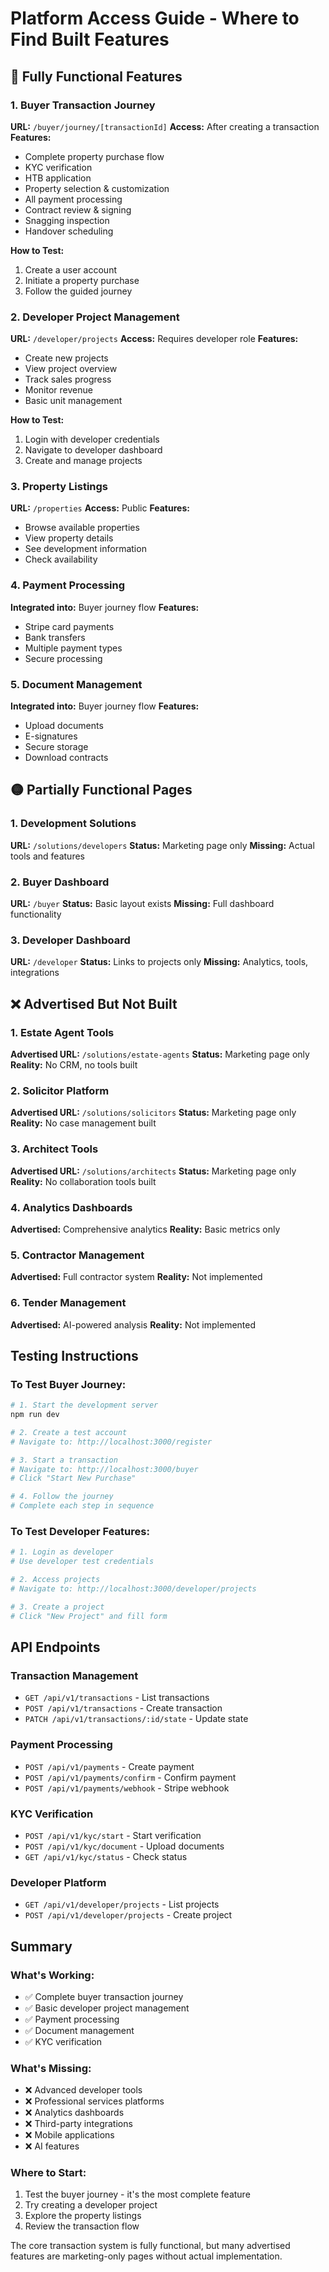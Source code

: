 # Platform Access Guide - Where to Find Built Features

## 🚀 Fully Functional Features

### 1. Buyer Transaction Journey
**URL:** `/buyer/journey/[transactionId]`
**Access:** After creating a transaction
**Features:**
- Complete property purchase flow
- KYC verification
- HTB application
- Property selection & customization
- All payment processing
- Contract review & signing
- Snagging inspection
- Handover scheduling

**How to Test:**
1. Create a user account
2. Initiate a property purchase
3. Follow the guided journey

### 2. Developer Project Management
**URL:** `/developer/projects`
**Access:** Requires developer role
**Features:**
- Create new projects
- View project overview
- Track sales progress
- Monitor revenue
- Basic unit management

**How to Test:**
1. Login with developer credentials
2. Navigate to developer dashboard
3. Create and manage projects

### 3. Property Listings
**URL:** `/properties`
**Access:** Public
**Features:**
- Browse available properties
- View property details
- See development information
- Check availability

### 4. Payment Processing
**Integrated into:** Buyer journey flow
**Features:**
- Stripe card payments
- Bank transfers
- Multiple payment types
- Secure processing

### 5. Document Management
**Integrated into:** Buyer journey flow
**Features:**
- Upload documents
- E-signatures
- Secure storage
- Download contracts

## 🟡 Partially Functional Pages

### 1. Development Solutions
**URL:** `/solutions/developers`
**Status:** Marketing page only
**Missing:** Actual tools and features

### 2. Buyer Dashboard
**URL:** `/buyer`
**Status:** Basic layout exists
**Missing:** Full dashboard functionality

### 3. Developer Dashboard
**URL:** `/developer`
**Status:** Links to projects only
**Missing:** Analytics, tools, integrations

## ❌ Advertised But Not Built

### 1. Estate Agent Tools
**Advertised URL:** `/solutions/estate-agents`
**Status:** Marketing page only
**Reality:** No CRM, no tools built

### 2. Solicitor Platform
**Advertised URL:** `/solutions/solicitors`
**Status:** Marketing page only
**Reality:** No case management built

### 3. Architect Tools
**Advertised URL:** `/solutions/architects`
**Status:** Marketing page only
**Reality:** No collaboration tools built

### 4. Analytics Dashboards
**Advertised:** Comprehensive analytics
**Reality:** Basic metrics only

### 5. Contractor Management
**Advertised:** Full contractor system
**Reality:** Not implemented

### 6. Tender Management
**Advertised:** AI-powered analysis
**Reality:** Not implemented

## Testing Instructions

### To Test Buyer Journey:
```bash
# 1. Start the development server
npm run dev

# 2. Create a test account
# Navigate to: http://localhost:3000/register

# 3. Start a transaction
# Navigate to: http://localhost:3000/buyer
# Click "Start New Purchase"

# 4. Follow the journey
# Complete each step in sequence
```

### To Test Developer Features:
```bash
# 1. Login as developer
# Use developer test credentials

# 2. Access projects
# Navigate to: http://localhost:3000/developer/projects

# 3. Create a project
# Click "New Project" and fill form
```

## API Endpoints

### Transaction Management
- `GET /api/v1/transactions` - List transactions
- `POST /api/v1/transactions` - Create transaction
- `PATCH /api/v1/transactions/:id/state` - Update state

### Payment Processing
- `POST /api/v1/payments` - Create payment
- `POST /api/v1/payments/confirm` - Confirm payment
- `POST /api/v1/payments/webhook` - Stripe webhook

### KYC Verification
- `POST /api/v1/kyc/start` - Start verification
- `POST /api/v1/kyc/document` - Upload documents
- `GET /api/v1/kyc/status` - Check status

### Developer Platform
- `GET /api/v1/developer/projects` - List projects
- `POST /api/v1/developer/projects` - Create project

## Summary

### What's Working:
- ✅ Complete buyer transaction journey
- ✅ Basic developer project management
- ✅ Payment processing
- ✅ Document management
- ✅ KYC verification

### What's Missing:
- ❌ Advanced developer tools
- ❌ Professional services platforms
- ❌ Analytics dashboards
- ❌ Third-party integrations
- ❌ Mobile applications
- ❌ AI features

### Where to Start:
1. Test the buyer journey - it's the most complete feature
2. Try creating a developer project
3. Explore the property listings
4. Review the transaction flow

The core transaction system is fully functional, but many advertised features are marketing-only pages without actual implementation.